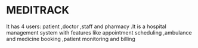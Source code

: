 # MEDITRACK
It has 4 users: patient ,doctor ,staff and pharmacy .It is a hospital management system with features like appointment scheduling ,ambulance and medicine booking ,patient monitoring and billing

